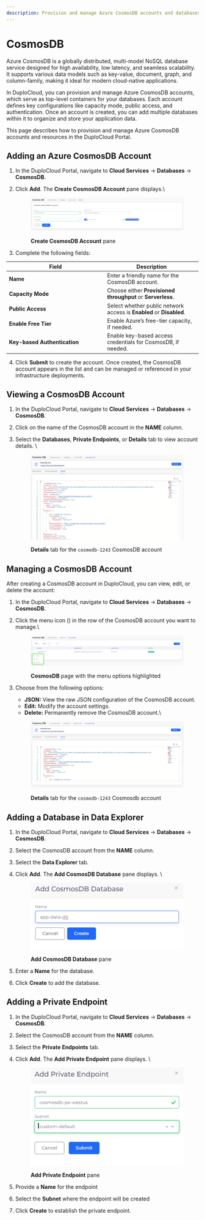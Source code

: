 ```yaml
---
description: Provision and manage Azure CosmosDB accounts and databases in DuploCloud
---
```


# CosmosDB

Azure CosmosDB is a globally distributed, multi-model NoSQL database service designed for high availability, low latency, and seamless scalability. It supports various data models such as key-value, document, graph, and column-family, making it ideal for modern cloud-native applications.

In DuploCloud, you can provision and manage Azure CosmosDB accounts, which serve as top-level containers for your databases. Each account defines key configurations like capacity mode, public access, and authentication. Once an account is created, you can add multiple databases within it to organize and store your application data.

This page describes how to provision and manage Azure CosmosDB accounts and resources in the DuploCloud Portal.

## Adding an Azure CosmosDB Account

1. In the DuploCloud Portal, navigate to **Cloud Services** → **Databases** → **CosmosDB**.
2.  Click **Add**. The **Create CosmosDB Account** pane displays.\


    <div align="left"><figure><img src="../../../.gitbook/assets/Screenshot (573).png" alt=""><figcaption><p><strong>Create CosmosDB Account</strong> pane</p></figcaption></figure></div>
3. Complete the following fields:

<table data-header-hidden><thead><tr><th width="243.33331298828125">Field</th><th>Description</th></tr></thead><tbody><tr><td><strong>Name</strong></td><td>Enter a friendly name for the CosmosDB account.</td></tr><tr><td><strong>Capacity Mode</strong></td><td>Choose either <strong>Provisioned throughput</strong> or <strong>Serverless</strong>.</td></tr><tr><td><strong>Public Access</strong></td><td>Select whether public network access is <strong>Enabled</strong> or <strong>Disabled</strong>.</td></tr><tr><td><strong>Enable Free Tier</strong></td><td>Enable Azure’s free-tier capacity, if needed.</td></tr><tr><td><strong>Key-based Authentication</strong></td><td>Enable key-based access credentials for CosmosDB, if needed.</td></tr></tbody></table>

4. Click **Submit** to create the account. Once created, the CosmosDB account appears in the list and can be managed or referenced in your infrastructure deployments.

## Viewing a CosmosDB Account

1. In the DuploCloud Portal, navigate to **Cloud Services** → **Databases** → **CosmosDB**.
2. Click on the name of the CosmosDB account in the **NAME** column.
3.  Select the **Databases**, **Private Endpoints**, or **Details** tab to view account details. \


    <div align="left"><figure><img src="../../../.gitbook/assets/Screenshot (576).png" alt=""><figcaption><p><strong>Details</strong> tab for the <code>cosmodb-1243</code> CosmosDB account</p></figcaption></figure></div>

## Managing a CosmosDB Account

After creating a CosmosDB account in DuploCloud, you can view, edit, or delete the account:

1. In the DuploCloud Portal, navigate to **Cloud Services** → **Databases** → **CosmosDB**.
2.  Click the menu icon (<img src="../../../.gitbook/assets/menu icon (18).avif" alt="" data-size="line">) in the row of the CosmosDB account you want to manage.\


    <div align="left"><figure><img src="../../../.gitbook/assets/Screenshot (577) (1).png" alt=""><figcaption><p><strong>CosmosDB</strong> page with the menu options highlighted</p></figcaption></figure></div>
3.  Choose from the following options:

    * **JSON:** View the raw JSON configuration of the CosmosDB account.
    * **Edit:** Modify the account settings.
    * **Delete:** Permanently remove the CosmosDB account.\


    <div align="left"><figure><img src="../../../.gitbook/assets/Screenshot (578).png" alt=""><figcaption><p><strong>Details</strong> tab for the <code>cosmodb-1243</code> Cosmosdb account</p></figcaption></figure></div>

## Adding a Database in Data Explorer

1. In the DuploCloud Portal, navigate to **Cloud Services** → **Databases** → **CosmosDB**.
2. Select the CosmosDB account from the **NAME** column.
3. Select the **Data Explorer** tab.
4.  Click **Add**. The **Add CosmosDB Database** pane displays. \


    <div align="left"><figure><img src="../../../.gitbook/assets/Screenshot (579).png" alt=""><figcaption><p><strong>Add CosmosDB Database</strong> pane</p></figcaption></figure></div>
5. Enter a **Name** for the database.
6. Click **Create** to add the database.

## Adding a Private Endpoint

1. In the DuploCloud Portal, navigate to **Cloud Services** → **Databases** → **CosmosDB**.
2. Select the CosmosDB account from the **NAME** column.
3. Select the **Private Endpoints** tab.
4.  Click **Add**. The **Add Private Endpoint** pane displays. \


    <div align="left"><figure><img src="../../../.gitbook/assets/Screenshot (580).png" alt=""><figcaption><p><strong>Add Private Endpoint</strong> pane</p></figcaption></figure></div>
5. Provide a **Name** for the endpoint
6. Select the **Subnet** where the endpoint will be created
7. Click **Create** to establish the private endpoint.
